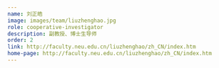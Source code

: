 ```yaml
---
name: 刘正皓
image: images/team/liuzhenghao.jpg
role: cooperative-investigator
description: 副教授、博士生导师
order: 2
link: http://faculty.neu.edu.cn/liuzhenghao/zh_CN/index.htm
home-page: http://faculty.neu.edu.cn/liuzhenghao/zh_CN/index.htm
---
```

